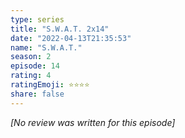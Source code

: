 ```yaml
---
type: series
title: "S.W.A.T. 2x14"
date: "2022-04-13T21:35:53"
name: "S.W.A.T."
season: 2
episode: 14
rating: 4
ratingEmoji: ⭐️⭐️⭐️⭐️
share: false
---
```


*[No review was written for this episode]*
